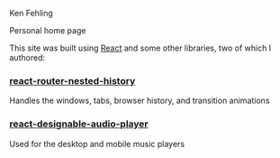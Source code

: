 Ken Fehling

Personal home page

This site was built using [React](https://facebook.github.io/react) and
some other libraries, two of which I authored:

### [react-router-nested-history](https://github.com/kenfehling/react-router-nested-history)
Handles the windows, tabs, browser history, and transition animations


### [react-designable-audio-player](https://github.com/kenfehling/react-designable-audio-player)
Used for the desktop and mobile music players